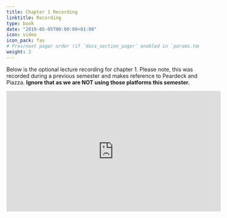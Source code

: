 ```yaml
---
title: Chapter 1 Recording
linktitle: Recording
type: book
date: "2019-05-05T00:00:00+01:00"
icon: video
icon_pack: fas
# Prev/next pager order (if `docs_section_pager` enabled in `params.toml`)
weight: 2
---
```


Below is the optional lecture recording for chapter 1. Please note, this was recorded during a previous semester and makes reference to Peardeck and Piazza. **Ignore that as we are NOT using those platforms this semester.**


<iframe width="560" height="315" src="https://www.youtube.com/embed/LArUfDD-KUI" frameborder="0" allow="accelerometer; autoplay; clipboard-write; encrypted-media; gyroscope; picture-in-picture" allowfullscreen></iframe>


